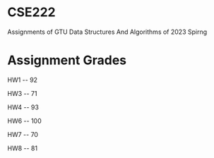 # CSE222
Assignments of GTU Data Structures And Algorithms of 2023 Spirng

# Assignment Grades

HW1 -- 92

HW3 -- 71

HW4 -- 93

HW6 -- 100

HW7 -- 70

HW8 -- 81
